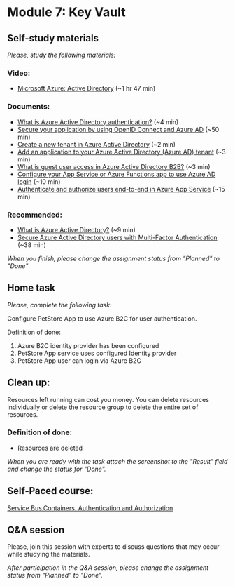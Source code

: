 # Module 7: Key Vault
## Self-study materials

*Please, study the following materials:*
### Video:
- [Microsoft Azure: Active Directory](https://www.linkedin.com/learning/microsoft-azure-active-directory-7/dive-into-azure-active-directory-ad) (~1 hr 47 min)
### Documents:
- [What is Azure Active Directory authentication?](https://docs.microsoft.com/en-us/azure/active-directory/authentication/overview-authent) (~4 min)
- [Secure your application by using OpenID Connect and Azure AD](https://docs.microsoft.com/en-us/learn/modules/secure-app-with-oidc-and-azure-ad/) (~50 min)
- [Create a new tenant in Azure Active Directory](https://docs.microsoft.com/en-us/azure/active-directory/fundamentals/active-directory-access-create-new-tenant) (~2 min)
- [Add an application to your Azure Active Directory (Azure AD) tenant](https://docs.microsoft.com/en-us/azure/active-directory/manage-apps/add-application-portal) (~3 min)
- [What is guest user access in Azure Active Directory B2B?](https://docs.microsoft.com/en-us/azure/active-directory/external-identities/what-is-b2b) (~3 min)
- [Configure your App Service or Azure Functions app to use Azure AD login](https://docs.microsoft.com/en-gb/azure/app-service/configure-authentication-provider-aad) (~10 min)
- [Authenticate and authorize users end-to-end in Azure App Service](https://docs.microsoft.com/en-gb/azure/app-service/tutorial-auth-aad?pivots=platform-windows) (~15 min)

### Recommended:
- [What is Azure Active Directory?](https://docs.microsoft.com/en-us/azure/active-directory/fundamentals/active-directory-whatis) (~9 min)
- [Secure Azure Active Directory users with Multi-Factor Authentication](https://docs.microsoft.com/en-us/learn/modules/secure-aad-users-with-mfa/) (~38 min)

*When you finish, please change the assignment status from "Planned" to "Done"*

## Home task
*Please, complete the following task:*

Configure PetStore App to use Azure B2C for user authentication.

Definition of done:

1. Azure B2C identity provider has been configured
2. PetStore App service uses configured Identity provider
3. PetStore App user can login via Azure B2C  

## Clean up:
Resources left running can cost you money. You can delete resources individually or delete the resource group to delete the entire set of resources.
### Definition of done:
- Resources are deleted

*When you are ready with the task attach the screenshot to the "Result" field and change the status for "Done".*

## Self-Paсed course:
[Service Bus.Containers. Authentication and Authorization](https://learn.epam.com/detailsPage?id=830d0f24-ce77-4ae1-9c4d-4e9364d19ac1&source=EXTERNAL_COURSE)

## Q&A session
Please, join this session with experts to discuss questions that may occur while studying the materials.

*After participation in the Q&A session, please change the assignment status from "Planned” to "Done".*